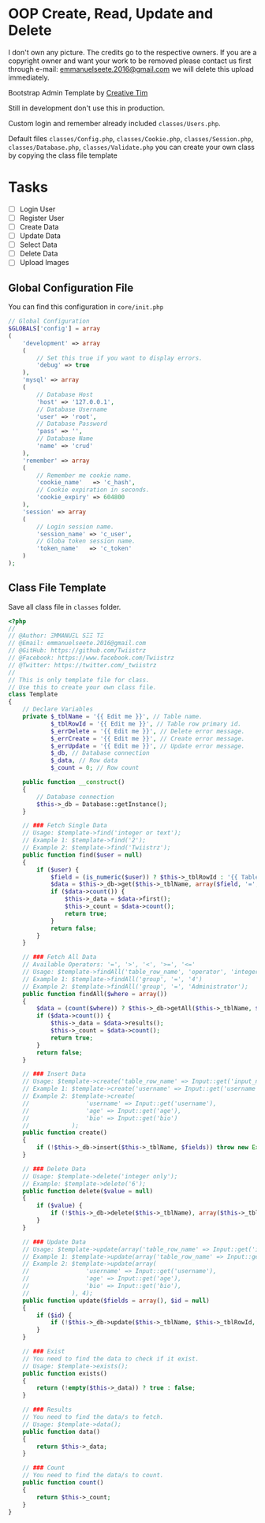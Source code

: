 # OOP Create, Read, Update and Delete
I don't own any picture. The credits go to the respective owners.
If you are a copyright owner and want your work to be removed please contact us first through e-mail: emmanuelseete.2016@gmail.com we will delete this upload immediately.

Bootstrap Admin Template by [Creative Tim](https://www.creative-tim.com/)

Still in development don't use this in production.

Custom login and remember already included `classes/Users.php`.

Default files `classes/Config.php`, `classes/Cookie.php`, `classes/Session.php`, `classes/Database.php`, `classes/Validate.php` you can create your own class by copying the class file template

# Tasks
- [ ] Login User
- [ ] Register User
- [ ] Create Data
- [ ] Update Data
- [ ] Select Data
- [ ] Delete Data
- [ ] Upload Images

## Global Configuration File
You can find this configuration in `core/init.php`
```php
// Global Configuration
$GLOBALS['config'] = array
(
    'development' => array
    (
        // Set this true if you want to display errors.
        'debug' => true
    ),
    'mysql' => array
    (
        // Database Host
        'host' => '127.0.0.1',
        // Database Username
        'user' => 'root',
        // Database Password
        'pass' => '',
        // Database Name
        'name' => 'crud'
    ),
    'remember' => array
    (
        // Remember me cookie name.
        'cookie_name'   => 'c_hash',
        // Cookie expiration in seconds.
        'cookie_expiry' => 604800
    ),
    'session' => array
    (
        // Login session name.
        'session_name' => 'c_user',
        // Globa token session name.
        'token_name'   => 'c_token'
    )
);
```

## Class File Template
Save all class file in `classes` folder.
```php
<?php
//
// @Author: ΞMMANUΞL SΞΞ TΞ
// @Email: emmanuelseete.2016@gmail.com
// @GitHub: https://github.com/Twiistrz
// @Facebook: https://www.facebook.com/Twiistrz
// @Twitter: https://twitter.com/_twiistrz
//
// This is only template file for class.
// Use this to create your own class file.
class Template
{
    // Declare Variables
    private $_tblName = '{{ Edit me }}', // Table name.
            $_tblRowId = '{{ Edit me }}', // Table row primary id.
            $_errDelete = '{{ Edit me }}', // Delete error message.
            $_errCreate = '{{ Edit me }}', // Create error message.
            $_errUpdate = '{{ Edit me }}', // Update error message.
            $_db, // Database connection
            $_data, // Row data
            $_count = 0; // Row count

    public function __construct()
    {
        // Database connection
        $this->_db = Database::getInstance();
    }

    // ### Fetch Single Data
    // Usage: $template->find('integer or text');
    // Example 1: $template->find('2');
    // Example 2: $template->find('Twiistrz');
    public function find($user = null)
    {
        if ($user) {
            $field = (is_numeric($user)) ? $this->_tblRowId : '{{ Table row name, edit me }}';
            $data = $this->_db->get($this->_tblName, array($field, '=', $name));
            if ($data->count()) {
                $this->_data = $data->first();
                $this->_count = $data->count();
                return true;
            }
            return false;
        }
    }

    // ### Fetch All Data
    // Available Operators: '=', '>', '<', '>=', '<='
    // Usage: $template->findAll('table_row_name', 'operator', 'integer or text');
    // Example 1: $template->findAll('group', '=', '4')
    // Example 2: $template->findAll('group', '=', 'Administrator');
    public function findAll($where = array())
    {
        $data = (count($where)) ? $this->_db->getAll($this->_tblName, $where) : $this->_db->getAll($this->_tblName);
        if ($data->count()) {
            $this->_data = $data->results();
            $this->_count = $data->count();
            return true;
        }
        return false;
    }

    // ### Insert Data
    // Usage: $template->create('table_row_name' => Input::get('input_name'));
    // Example 1: $template->create('username' => Input::get('username'));
    // Example 2: $template->create(
    //                'username' => Input::get('username'),
    //                'age' => Input::get('age'),
    //                'bio' => Input::get('bio')
    //            );
    public function create()
    {
        if (!$this->_db->insert($this->_tblName, $fields)) throw new Exception($this->_errCreate, 1);
    }

    // ### Delete Data
    // Usage: $template->delete('integer only');
    // Example: $template->delete('6');
    public function delete($value = null)
    {
        if ($value) {
            if (!$this->_db->delete($this->_tblName), array($this->_tblRowId, '=', $value)) throw new Exception($this->errDelete, 1);
        }
    }

    // ### Update Data
    // Usage: $template->update(array('table_row_name' => Input::get('input_name')), 'integer or primary id');
    // Example 1: $template->update(array('table_row_name' => Input::get('input_name')), 4);
    // Example 2: $template->update(array(
    //                'username' => Input::get('username'),
    //                'age' => Input::get('age'),
    //                'bio' => Input::get('bio'),
    //            ), 4);
    public function update($fields = array(), $id = null)
    {
        if ($id) {
            if (!$this->_db->update($this->_tblName, $this->_tblRowId, $id, $fields)) throw new Exception($this->_errUpdate, 1);
        }
    }

    // ### Exist
    // You need to find the data to check if it exist.
    // Usage: $template->exists();
    public function exists()
    {
        return (!empty($this->_data)) ? true : false;
    }

    // ### Results
    // You need to find the data/s to fetch.
    // Usage: $template->data();
    public function data()
    {
        return $this->_data;
    }

    // ### Count
    // You need to find the data/s to count.
    public function count()
    {
        return $this->_count;
    }
}
```

